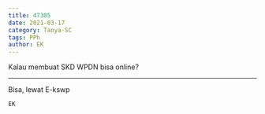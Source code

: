 ```yaml
---
title: 47305
date: 2021-03-17
category: Tanya-SC
tags: PPh
author: EK
---
```


Kalau membuat SKD WPDN bisa online?

---

Bisa, lewat E-kswp

`EK`
